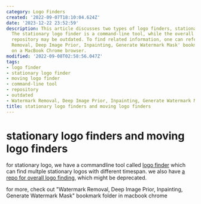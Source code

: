 ```yaml
---
category: Logo Finders
created: '2022-09-07T18:10:04.624Z'
date: '2023-12-22 23:52:59'
description: This article discusses two types of logo finders, stationary and moving.
  The stationary logo finder is a command-line tool, while the overall logo finding
  repository may be outdated. To find related information, one can refer to a 'Watermark
  Removal, Deep Image Prior, Inpainting, Generate Watermark Mask' bookmark folder
  on a MacBook Chrome browser.
modified: '2022-09-08T02:58:56.047Z'
tags:
- logo finder
- stationary logo finder
- moving logo finder
- command-line tool
- repository
- outdated
- Watermark Removal, Deep Image Prior, Inpainting, Generate Watermark Mask
title: stationary logo finders and moving logo finders
---
```


# stationary logo finders and moving logo finders

for stationary logo, we have a commandline tool called [logo finder](https://github.com/wernerturing/multi-delogo/blob/master/src/opencv-logo-finder/logo-finder.cpp) which can find multple stationary logos with different timespan. we also have [a repo for overall logo finding](https://github.com/rohitrango/automatic-watermark-detection), which might be deprecated.

for more, check out "Watermark Removal, Deep Image Prior, Inpainting, Generate Watermark Mask" bookmark folder in macbook chrome
